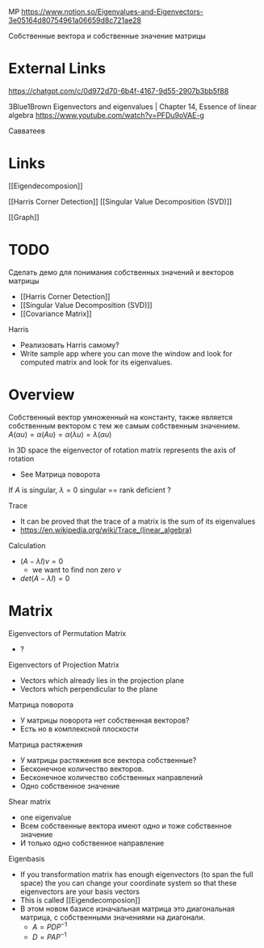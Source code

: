 
MP
https://www.notion.so/Eigenvalues-and-Eigenvectors-3e05164d80754961a06659d8c721ae28

Собственные вектора и собственные значение матрицы

# External Links

https://chatgpt.com/c/0d972d70-6b4f-4167-9d55-2907b3bb5f88

3Blue1Brown
Eigenvectors and eigenvalues | Chapter 14, Essence of linear algebra
https://www.youtube.com/watch?v=PFDu9oVAE-g

Савватеев

# Links

[[Eigendecomposion]]

[[Harris Corner Detection]]
[[Singular Value Decomposition (SVD)]]

[[Graph]]

# TODO

Сделать демо для понимания собственных значений и векторов матрицы
- [[Harris Corner Detection]]
- [[Singular Value Decomposition (SVD)]]
- [[Covariance Matrix]]

Harris
- Реализовать Harris самому?
- Write sample app where you can move the window and look for computed matrix and look for its eigenvalues.

# Overview

Собственный вектор умноженный на константу, также является собственным вектором с тем же самым собственным значением.
$A(\alpha u) = \alpha(Au) = \alpha(\lambda u) = \lambda(\alpha u)$

In 3D space the eigenvector of rotation matrix represents the axis of rotation
- See Матрица поворота

If $A$ is singular, $\lambda=0$
singular == rank deficient ?

Trace
- It can be proved that the trace of a matrix is the sum of its eigenvalues
- https://en.wikipedia.org/wiki/Trace_(linear_algebra)

Calculation
- $(A-\lambda I) v = 0$
	- we want to find non zero $v$
- $det(A-\lambda I) = 0$


# Matrix

Eigenvectors of Permutation Matrix
- ?

Eigenvectors of Projection Matrix
- Vectors which already lies in the projection plane
- Vectors which perpendicular to the plane

Матрица поворота
- У матрицы поворота нет собственная векторов?
- Есть но в комплексной плоскости

Матрица растяжения
- У матрицы растяжения все вектора собственные?
- Бесконечное количество векторов.
- Бесконечное количество собственных направлений
- Одно собственное значение

Shear matrix
- one eigenvalue
- Всем собственные вектора имеют одно и тоже собственное значение
- И только одно собственное направление

Eigenbasis
- If you transformation matrix has enough eigenvectors (to span the full space) the you can change your coordinate system so that these eigenvectors are your basis vectors
- This is called [[Eigendecomposion]]
- В этом новом базисе изначальная матрица это диагональная матрица, с собственными значениями на диагонали.
	- $A = PDP^{-1}$
	- $D = PAP^{-1}$